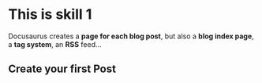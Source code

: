 # This is skill 1

Docusaurus creates a **page for each blog post**, but also a **blog index page**, a **tag system**, an **RSS** feed...

## Create your first Post